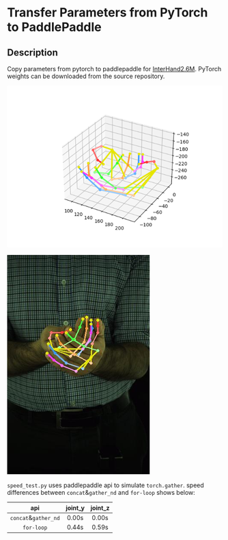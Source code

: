# Transfer Parameters from PyTorch to PaddlePaddle

## Description

Copy parameters from pytorch to paddlepaddle for [InterHand2.6M](https://github.com/facebookresearch/InterHand2.6M).
PyTorch weights can be downloaded from the source repository.

![output](output/vis/result_3d.png)

![reult](result_2d.jpg)

`speed_test.py` uses paddlepaddle api to simulate `torch.gather`. speed differences between `concat`&`gather_nd` and `for-loop` shows below:

| api | joint_y | joint_z |
| :--: | :--: | :--: |
| `concat`&`gather_nd` | 0.00s | 0.00s|
| `for-loop` | 0.44s | 0.59s|